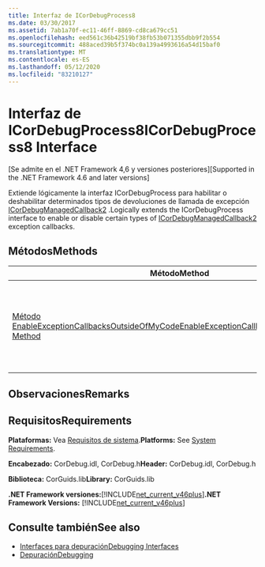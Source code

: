 ```yaml
---
title: Interfaz de ICorDebugProcess8
ms.date: 03/30/2017
ms.assetid: 7ab1a70f-ec11-46ff-8869-cd8ca679cc51
ms.openlocfilehash: eed561c36b42519bf38fb53b071355dbb9f2b554
ms.sourcegitcommit: 488aced39b5f374bc0a139a4993616a54d15baf0
ms.translationtype: MT
ms.contentlocale: es-ES
ms.lasthandoff: 05/12/2020
ms.locfileid: "83210127"
---
```

# <a name="icordebugprocess8-interface"></a><span data-ttu-id="d1209-102">Interfaz de ICorDebugProcess8</span><span class="sxs-lookup"><span data-stu-id="d1209-102">ICorDebugProcess8 Interface</span></span>
<span data-ttu-id="d1209-103">[Se admite en el .NET Framework 4,6 y versiones posteriores]</span><span class="sxs-lookup"><span data-stu-id="d1209-103">[Supported in the .NET Framework 4.6 and later versions]</span></span>  
  
 <span data-ttu-id="d1209-104">Extiende lógicamente la interfaz ICorDebugProcess para habilitar o deshabilitar determinados tipos de devoluciones de llamada de excepción [ICorDebugManagedCallback2](icordebugmanagedcallback2-interface.md) .</span><span class="sxs-lookup"><span data-stu-id="d1209-104">Logically extends the ICorDebugProcess interface to enable or disable certain types of [ICorDebugManagedCallback2](icordebugmanagedcallback2-interface.md) exception callbacks.</span></span>  
  
## <a name="methods"></a><span data-ttu-id="d1209-105">Métodos</span><span class="sxs-lookup"><span data-stu-id="d1209-105">Methods</span></span>  
  
|<span data-ttu-id="d1209-106">Método</span><span class="sxs-lookup"><span data-stu-id="d1209-106">Method</span></span>|<span data-ttu-id="d1209-107">Descripción</span><span class="sxs-lookup"><span data-stu-id="d1209-107">Description</span></span>|  
|------------|-----------------|  
|[<span data-ttu-id="d1209-108">Método EnableExceptionCallbacksOutsideOfMyCode</span><span class="sxs-lookup"><span data-stu-id="d1209-108">EnableExceptionCallbacksOutsideOfMyCode Method</span></span>](icordebugprocess8-enableexceptioncallbacksoutsideofmycode-method.md)|<span data-ttu-id="d1209-109">Habilita o deshabilita determinados tipos de devoluciones de llamada de excepción de [ICorDebugManagedCallback2](icordebugmanagedcallback2-interface.md) .</span><span class="sxs-lookup"><span data-stu-id="d1209-109">Enables or disables certain types of [ICorDebugManagedCallback2](icordebugmanagedcallback2-interface.md) exception callbacks.</span></span>|  
  
## <a name="remarks"></a><span data-ttu-id="d1209-110">Observaciones</span><span class="sxs-lookup"><span data-stu-id="d1209-110">Remarks</span></span>  
  
## <a name="requirements"></a><span data-ttu-id="d1209-111">Requisitos</span><span class="sxs-lookup"><span data-stu-id="d1209-111">Requirements</span></span>  
 <span data-ttu-id="d1209-112">**Plataformas:** Vea [Requisitos de sistema](../../get-started/system-requirements.md).</span><span class="sxs-lookup"><span data-stu-id="d1209-112">**Platforms:** See [System Requirements](../../get-started/system-requirements.md).</span></span>  
  
 <span data-ttu-id="d1209-113">**Encabezado:** CorDebug.idl, CorDebug.h</span><span class="sxs-lookup"><span data-stu-id="d1209-113">**Header:** CorDebug.idl, CorDebug.h</span></span>  
  
 <span data-ttu-id="d1209-114">**Biblioteca:** CorGuids.lib</span><span class="sxs-lookup"><span data-stu-id="d1209-114">**Library:** CorGuids.lib</span></span>  
  
 <span data-ttu-id="d1209-115">**.NET Framework versiones:**[!INCLUDE[net_current_v46plus](../../../../includes/net-current-v46plus-md.md)]</span><span class="sxs-lookup"><span data-stu-id="d1209-115">**.NET Framework Versions:** [!INCLUDE[net_current_v46plus](../../../../includes/net-current-v46plus-md.md)]</span></span>  
  
## <a name="see-also"></a><span data-ttu-id="d1209-116">Consulte también</span><span class="sxs-lookup"><span data-stu-id="d1209-116">See also</span></span>

- [<span data-ttu-id="d1209-117">Interfaces para depuración</span><span class="sxs-lookup"><span data-stu-id="d1209-117">Debugging Interfaces</span></span>](debugging-interfaces.md)
- [<span data-ttu-id="d1209-118">Depuración</span><span class="sxs-lookup"><span data-stu-id="d1209-118">Debugging</span></span>](index.md)
